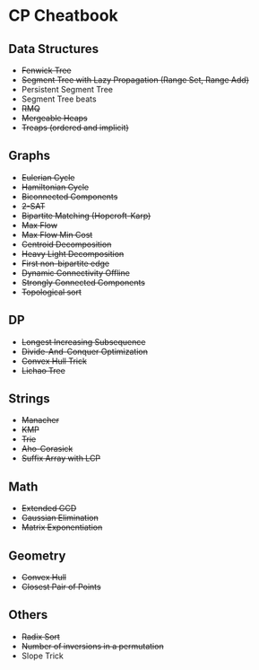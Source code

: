 # CP Cheatbook

## Data Structures

- ~~Fenwick Tree~~
- ~~Segment Tree with Lazy Propagation (Range Set, Range Add)~~
- Persistent Segment Tree
- Segment Tree beats
- ~~RMQ~~
- ~~Mergeable Heaps~~
- ~~Treaps (ordered and implicit)~~

## Graphs

- ~~Eulerian Cycle~~
- ~~Hamiltonian Cycle~~
- ~~Biconnected Components~~
- ~~2-SAT~~
- ~~Bipartite Matching (Hopcroft-Karp)~~
- ~~Max Flow~~
- ~~Max Flow Min Cost~~
- ~~Centroid Decomposition~~
- ~~Heavy Light Decomposition~~
- ~~First non-bipartite edge~~
- ~~Dynamic Connectivity Offline~~
- ~~Strongly Connected Components~~
- ~~Topological sort~~

## DP

- ~~Longest Increasing Subsequence~~
- ~~Divide-And-Conquer Optimization~~
- ~~Convex Hull Trick~~
- ~~Lichao Tree~~

## Strings

- ~~Manacher~~
- ~~KMP~~
- ~~Trie~~
- ~~Aho-Corasick~~
- ~~Suffix Array with LCP~~

## Math

- ~~Extended GCD~~
- ~~Gaussian Elimination~~
- ~~Matrix Exponentiation~~

## Geometry

- ~~Convex Hull~~
- ~~Closest Pair of Points~~

## Others

- ~~Radix Sort~~
- ~~Number of inversions in a permutation~~
- Slope Trick
